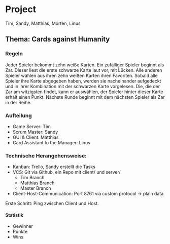 # Project

Tim, Sandy, Matthias, Morten, Linus

## Thema: Cards against Humanity

### Regeln

Jeder Spieler bekommt zehn weiße Karten.
Ein zufälliger Spieler beginnt als Zar. Dieser liest die erste schwarze Karte laut vor, mit Lücken.
Alle anderen Spieler wählen aus ihren zehn weißen Karten ihren Favoriten. 
Sobald alle Spieler ihre Karte abgegeben haben, werden sie nacheinander aufgedeckt und in ihrer Kombination mit der schwarzen Karte vorgelesen. Die, die der Zar am witzigsten findet, kann er auswählen, der Spieler hinter dieser Karte erhält einen Punkt. Nächste Runde beginnt mit dem nächsten Spieler als Zar in der Reihe.

### Aufteilung

- Game Server: Tim
- Scrum Master: Sandy
- GUI & Client: Matthias
- Card Assistant to the Manager: Linus

### Technische Herangehensweise:

- Kanban: Trello, Sandy erstellt die Tasks
- VCS: Git via Github, ein Repo mit client/ und server/
    - Tim Branch
    - Matthias Branch
    - Master Branch
- Client-Host-Communication: Port 8761 via custom protocol -> plain data


Erste Schritt: Ping zwischen Client und Host.

#### Statistik

- Gewinner
- Punkte
- Wins
